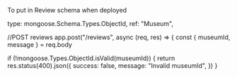 To put in Review schema when deployed

type: mongoose.Schema.Types.ObjectId,
ref: "Museum",

//POST reviews
app.post("/reviews", async (req, res) => {
const { museumId, message } = req.body

if (!mongoose.Types.ObjectId.isValid(museumId)) {
return res.status(400).json({
success: false,
message: "Invalid museumId",
})
}
